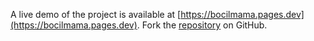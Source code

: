 A live demo of the project is available at [https://bocilmama.pages.dev](https://bocilmama.pages.dev).
Fork the [repository](https://github.com/jogserborwa/bocilmama) on GitHub.